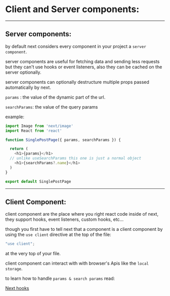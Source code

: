 # Client and Server components:


---

## Server components:

by default next considers every component in your project a `server component`.

server components are useful for fetching data and sending less requests but they can't use hooks or event listeners, also they can be cached on the server optionally.

server components can optionally destructure multiple props passed automatically by next.

`params` : the value of the dynamic part of the url.

`searchParams`: the value of the query params

example:

```javascript
import Image from 'next/image'
import React from 'react'

function SinglePostPage({ params, searchParams }) {

  return (
    <h1>{params}</h1>
  // unlike useSearchParams this one is just a normal object 
    <h1>{searchParams?.name}</h1>
  )
}

export default SinglePostPage
```


---

## Client Component:

client component are the place where you right react code inside of next, they support hooks, event listeners, custom hooks, etc...

though you first have to tell next that a component is a client component by using the `use client` directive at the top of the file:

```javascript
"use client";
```

at the very top of your file.

client component can interact with with browser's Apis like the `local storage`.

to learn how to handle `params & search params` read:

[Next hooks](NextHooks.md)